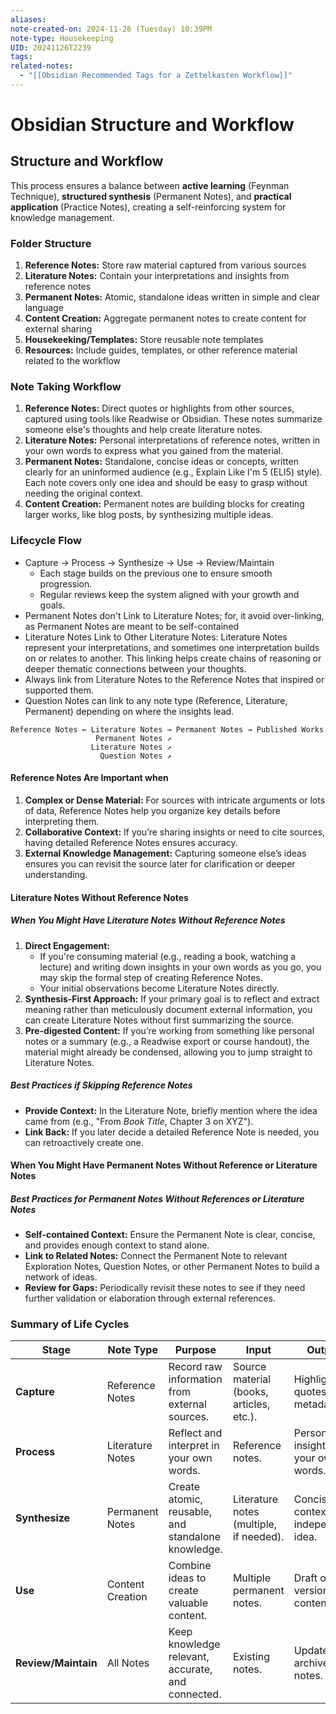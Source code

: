 ```yaml
---
aliases: 
note-created-on: 2024-11-26 (Tuesday) 10:39PM
note-type: Housekeeping
UID: 20241126T2239
tags: 
related-notes:
  - "[[Obsidian Recommended Tags for a Zettelkasten Workflow]]"
---
```

# Obsidian Structure and Workflow

## Structure and Workflow

This process ensures a balance between **active learning** (Feynman Technique), **structured synthesis** (Permanent Notes), and **practical application** (Practice Notes), creating a self-reinforcing system for knowledge management.

### Folder Structure

1. **Reference Notes:** Store raw material captured from various sources
2. **Literature Notes:** Contain your interpretations and insights from reference notes
3. **Permanent Notes:** Atomic, standalone ideas written in simple and clear language
4. **Content Creation:** Aggregate permanent notes to create content for external sharing
5. **Housekeeking/Templates:** Store reusable note templates
6. **Resources:** Include guides, templates, or other reference material related to the workflow

### Note Taking Workflow

1. **Reference Notes:** Direct quotes or highlights from other sources, captured using tools like Readwise or Obsidian. These notes summarize someone else's thoughts and help create literature notes.
2. **Literature Notes:** Personal interpretations of reference notes, written in your own words to express what you gained from the material.
3. **Permanent Notes:** Standalone, concise ideas or concepts, written clearly for an uninformed audience (e.g., Explain Like I'm 5 (ELI5) style). Each note covers only one idea and should be easy to grasp without needing the original context.
4. **Content Creation:** Permanent notes are building blocks for creating larger works, like blog posts, by synthesizing multiple ideas.

### Lifecycle Flow

- Capture → Process → Synthesize → Use → Review/Maintain
  - Each stage builds on the previous one to ensure smooth progression.
  - Regular reviews keep the system aligned with your growth and goals.
- Permanent Notes don't Link to Literature Notes; for, it avoid over-linking, as Permanent Notes are meant to be self-contained
- Literature Notes Link to Other Literature Notes: Literature Notes represent your interpretations, and sometimes one interpretation builds on or relates to another. This linking helps create chains of reasoning or deeper thematic connections between your thoughts.
- Always link from Literature Notes to the Reference Notes that inspired or supported them.
- Question Notes can link to any note type (Reference, Literature, Permanent) depending on where the insights lead.

```plaintext
Reference Notes ← Literature Notes → Permanent Notes → Published Works
                   Permanent Notes ↗
                  Literature Notes ↗
                    Question Notes ↗
```

#### Reference Notes Are Important when

1. **Complex or Dense Material:** For sources with intricate arguments or lots of data, Reference Notes help you organize key details before interpreting them.
2. **Collaborative Context:** If you’re sharing insights or need to cite sources, having detailed Reference Notes ensures accuracy.
3. **External Knowledge Management:** Capturing someone else’s ideas ensures you can revisit the source later for clarification or deeper understanding.

#### Literature Notes Without Reference Notes

##### When You Might Have Literature Notes Without Reference Notes

1. **Direct Engagement:**
   - If you're consuming material (e.g., reading a book, watching a lecture) and writing down insights in your own words as you go, you may skip the formal step of creating Reference Notes.
   - Your initial observations become Literature Notes directly.
2. **Synthesis-First Approach:** If your primary goal is to reflect and extract meaning rather than meticulously document external information, you can create Literature Notes without first summarizing the source.
3. **Pre-digested Content:** If you’re working from something like personal notes or a summary (e.g., a Readwise export or course handout), the material might already be condensed, allowing you to jump straight to Literature Notes.

##### Best Practices if Skipping Reference Notes

- **Provide Context:** In the Literature Note, briefly mention where the idea came from (e.g., "From _Book Title_, Chapter 3 on XYZ").
- **Link Back:** If you later decide a detailed Reference Note is needed, you can retroactively create one.

#### When You Might Have Permanent Notes Without Reference or Literature Notes

##### Best Practices for Permanent Notes Without References or Literature Notes

- **Self-contained Context:** Ensure the Permanent Note is clear, concise, and provides enough context to stand alone.
- **Link to Related Notes:** Connect the Permanent Note to relevant Exploration Notes, Question Notes, or other Permanent Notes to build a network of ideas.
- **Review for Gaps:** Periodically revisit these notes to see if they need further validation or elaboration through external references.

### **Summary of Life Cycles**

| **Stage**           | **Note Type**    | **Purpose**                                        | **Input**                                | **Output**                           | **Next Step**                          |
| ------------------- | ---------------- | -------------------------------------------------- | ---------------------------------------- | ------------------------------------ | -------------------------------------- |
| **Capture**         | Reference Notes  | Record raw information from external sources.      | Source material (books, articles, etc.). | Highlights, quotes, and metadata.    | Process into **Literature Notes**.     |
| **Process**         | Literature Notes | Reflect and interpret in your own words.           | Reference notes.                         | Personal insights in your own words. | Synthesize into **Permanent Notes**.   |
| **Synthesize**      | Permanent Notes  | Create atomic, reusable, and standalone knowledge. | Literature notes (multiple, if needed).  | Concise, context-independent idea.   | Link related notes and use in content. |
| **Use**             | Content Creation | Combine ideas to create valuable content.          | Multiple permanent notes.                | Draft or final version of content.   | Publish or share the content.          |
| **Review/Maintain** | All Notes        | Keep knowledge relevant, accurate, and connected.  | Existing notes.                          | Updated or archived notes.           | Restart workflow or refine further.    |
